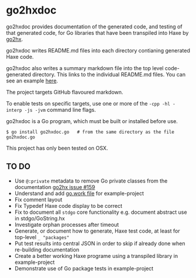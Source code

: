 go2hxdoc
========

go2hxdoc provides documentation of the generated code, and testing of that generated code, for Go libraries that have been transpiled into Haxe by [go2hx](https://github.com/go2hx/go2hx).

go2hxdoc writes README.md files into each directory contianing generated Haxe code. 

go2hxdoc also writes a summary markdown file into the top level code-generated directory. This links to the individual README.md files. You can see an example [here](./example-project/golibs/golibs.md).

The project targets GitHub flavoured markdown. 

To enable tests on specific targets, use one or more of the `-cpp -hl -interp -js -jvm` command line flags.

go2hxdoc is a Go program, which must be built or installed before use.

```
$ go install go2hxdoc.go   # from the same directory as the file go2hxdoc.go
```

This project has only been tested on OSX.

TO DO
-----

- Use `@:private` metadata to remove Go private classes from the documentation [go2hx issue #159](https://github.com/go2hx/go2hx/issues/159)
- Understand and add [go.work file](https://github.com/golang/tools/blob/master/gopls/doc/workspace.md) for example-project
- Fix comment layout
- Fix Typedef Haxe code display to be correct
- Fix to document all `stdgo` core functionality e.g. document abstract use in stdgo/GoString.hx
- Investigate orphan processes after timeout
- Generate, or document how to generate, Haxe test code, at least for top-level `_ "packages"`
- Put test results into central JSON in order to skip if already done when re-building documentation
- Create a better working Haxe programe using a transpiled library in example-project
- Demonstrate use of Go package tests in example-project
